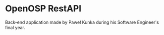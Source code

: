 # OpenOSP RestAPI

Back-end application made by Paweł Kunka during his Software Engineer's final year.